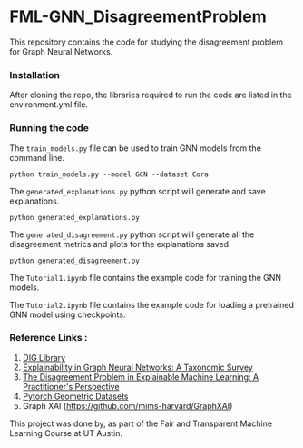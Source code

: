 # FML-GNN_DisagreementProblem

This repository contains the code for studying the disagreement problem for Graph Neural Networks.

### Installation
After cloning the repo, the libraries required to run the code are listed in the environment.yml file.


### Running the code
The `train_models.py` file can be used to train GNN models from the command line.

    python train_models.py --model GCN --dataset Cora

The `generated_explanations.py` python script will generate and save explanations.

    python generated_explanations.py

The `generated_disagreement.py` python script will generate all the disagreement metrics and plots for the explanations saved.

    python generated_disagreement.py


The `Tutorial1.ipynb` file contains the example code for training the GNN models.

The `Tutorial2.ipynb` file contains the example code for loading a pretrained GNN model using checkpoints.


### Reference Links :
1. [DIG Library](https://github.com/divelab/DIG)
2. [Explainability in Graph Neural Networks: A Taxonomic Survey](https://arxiv.org/pdf/2012.15445.pdf)
3. [The Disagreement Problem in Explainable Machine Learning: A Practitioner's Perspective](https://arxiv.org/abs/2202.01602)
4. [Pytorch Geometric Datasets](https://pytorch-geometric.readthedocs.io/en/latest/notes/data_cheatsheet.html)
5. Graph XAI (https://github.com/mims-harvard/GraphXAI)


This project was done by, as part of the Fair and Transparent Machine Learning Course at UT Austin. 